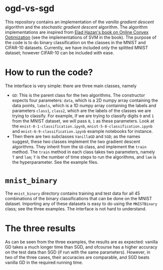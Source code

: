 # ogd-vs-sgd

This repository contains an implementation of the *vanilla gradient descent* algorithm and the *stochastic gradient descent* algorithm. The algorithm implementations are inspired from [Elad Hazan's book on Online Convex Optimization](https://arxiv.org/abs/1909.05207) (see the implementations of SVM in the book).
The purpose of the code is to do binary classification on the classes in the MNIST and CIFAR-10 datasets. Currently, we have included only the splitted MNIST dataset; however CIFAR-10 can be included with ease. 

# How to run the code?

The interface is very simple: there are three main classes, namely 
  - `GD`: This is the parent class for the two algorithms. The constructor expects four parameters: `data`, which is a 2D numpy array containing the data points, `labels`, which is a 1D numpy array containing the labels and parameters `class1`, `class2`, which are the labels of the classes we are trying to classify. For example, if we are trying to classify digits `0` and `1` from the MNIST dataset, we will pass `0`, `1` as these parameters. Look at the `mnist-0-1-classification.ipynb`, `mnist-5-8-classification.ipynb` and `mnist-6-9-classification.ipynb` example notebooks for instance.
  - Then there are two subclasses `VanillaGD` and `SGD`; as the names suggest, these two classes implement the two gradient descent algorithms. They inherit from the `GD` class, and implement the `train` method. The `train` method in each class takes two parameters, namely `T` and `lam`; `T` is the number of time steps to run the algorithms, and `lam` is the hyperparameter. See the example files.

# `mnist_binary`
The `mnist_binary` directory contains training and test data for all 45 combinations of the binary classifications that can be done on the MNIST dataset. Importing any of these datasets is easy to do using the `MNISTBinary` class; see the three examples. The interface is not hard to understand. 

# The three results

As can be seen from the three examples, the results are as expected: vanilla GD takes a much longer time than SGD, and ofcourse has a higher accuracy on the test data than SGD (if run with the same parameters). However, in two of the three cases, their accuracies are comparable, and SGD beats vanilla GD in the required running time. 
